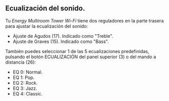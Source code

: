 ## Ecualización del sonido.
Tu *Energy Multiroom Tower Wi-Fi* tiene dos reguladores en la parte trasera para ajustar la ecualización del sonido:

* Ajuste de Agudos (17). Indicado como "Treble".
* Ajuste de Graves (15). Indicado como "Bass".

También puedes seleccionar 1 de las 5 ecualizaciones predefinidas, pulsando el botón ECUALIZACIÓN del panel superior (3) o del mando a distancia (26):

* EQ 0: Normal.
* EQ 1: Pop.
* EQ 2: Rock.
* EQ 3: Jazz.
* EQ 4: Classic.




